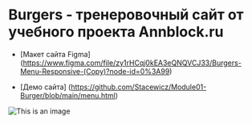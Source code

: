# Burgers - тренеровочный сайт от учебного проекта Annblock.ru

 * [Макет сайта Figma] (https://www.figma.com/file/zy1rHCqj0kEA3eQNQVCJ33/Burgers-Menu-Responsive-(Copy)?node-id=0%3A99)

* [Демо сайта] (https://github.com/Stacewicz/Module01-Burger/blob/main/menu.html)

![This is an image](https://www.google.com/search?q=rfhnbyrf+%2Cehuthf&oq=rfhnbyrf+%2Cehuthf&aqs=chrome..69i57j0i13l2j0i22i30l2.7269j0j7&sourceid=chrome&ie=UTF-8#imgrc=2oL6TYANrjwP_M)